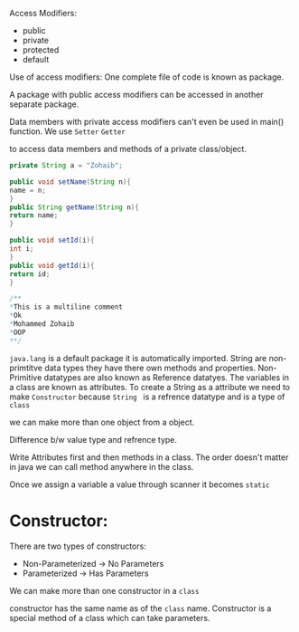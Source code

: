 Access Modifiers:
 * public 
 * private
 * protected
 * default

Use of access modifiers:
One complete file of code is known as package.

A package with public access modifiers can be accessed in another separate package.

Data members with private access modifiers can't even be used in main() function. We use 
`Setter`
`Getter`

to access data members and methods of a private class/object.

```java
private String a = "Zohaib";

public void setName(String n){
name = n;
}
public String getName(String n){
return name;
}
```

```java
public void setId(i){
int i;
}
public void getId(i){
return id;
}
```

```java
/**
*This is a multiline comment
*Ok
*Mohammed Zohaib
*OOP
**/
```

`java.lang` is a default package it is automatically imported.
String are non-primtitve data types they have there own methods and properties.
Non-Primitive datatypes are also known as Reference datatyes.
The variables in a class are known as attributes.
To create a String as a attribute we need to make `Constructor` because `String ` is a refrence datatype and is a type of `class`

we can make more than one object from a object.

Difference b/w value type and refrence type.

Write Attributes first and then methods in a class.
The order doesn't matter in java we can call method anywhere in the class.

Once we assign a variable a value through scanner it becomes `static`
# Constructor:
There are two types of constructors:
* Non-Parameterized -> No Parameters
* Parameterized -> Has Parameters

We can make more than one constructor in a `class`

constructor has the same name as of the `class` name. Constructor is a special method of a class which can take parameters.






